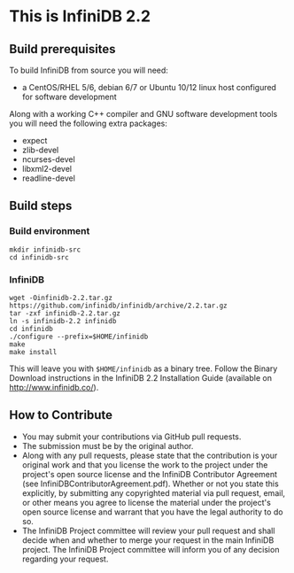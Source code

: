 # This is InfiniDB 2.2

## Build prerequisites
To build InfiniDB from source you will need:

  * a CentOS/RHEL 5/6, debian 6/7 or Ubuntu 10/12 linux host configured for software development

Along with a working C++ compiler and GNU software development tools you will need the following extra packages:

  * expect
  * zlib-devel
  * ncurses-devel
  * libxml2-devel
  * readline-devel

## Build steps

### Build environment

    mkdir infinidb-src
    cd infinidb-src

### InfiniDB

    wget -Oinfinidb-2.2.tar.gz https://github.com/infinidb/infinidb/archive/2.2.tar.gz
    tar -zxf infinidb-2.2.tar.gz
    ln -s infinidb-2.2 infinidb
    cd infinidb
    ./configure --prefix=$HOME/infinidb
    make
    make install
    
This will leave you with `$HOME/infinidb` as a binary tree. Follow the Binary Download
instructions in the InfiniDB 2.2 Installation Guide (available on http://www.infinidb.co/).

## How to Contribute
  * You may submit your contributions via GitHub pull requests.
  * The submission must be by the original author.
  * Along with any pull requests, please state that the contribution is your original work
and that you license the work to the project under the project's open source license
and the InfiniDB Contributor Agreement
(see InfiniDBContributorAgreement.pdf). Whether or not you state this explicitly,
by submitting any copyrighted material via pull request, email, or other means you agree to
license the material under the project's open source license and warrant that you have the
legal authority to do so.
  * The InfiniDB Project committee will review your pull request and shall decide when and
whether to merge your request in the main InfiniDB project. The InfiniDB Project
committee will inform you of any decision regarding your request.


